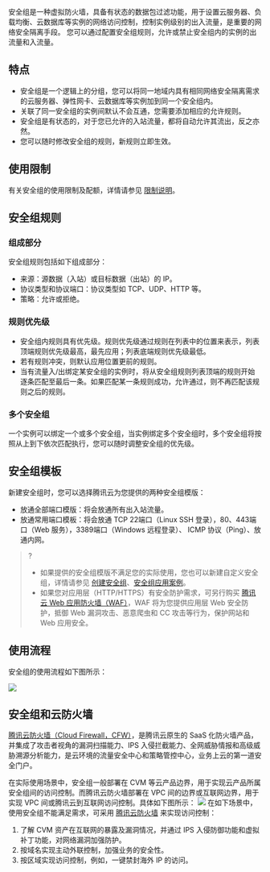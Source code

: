安全组是一种虚拟防火墙，具备有状态的数据包过滤功能，用于设置云服务器、负载均衡、云数据库等实例的网络访问控制，控制实例级别的出入流量，是重要的网络安全隔离手段。
您可以通过配置安全组规则，允许或禁止安全组内的实例的出流量和入流量。

## 特点
- 安全组是一个逻辑上的分组，您可以将同一地域内具有相同网络安全隔离需求的云服务器、弹性网卡、云数据库等实例加到同一个安全组内。
- 关联了同一安全组的实例间默认不会互通，您需要添加相应的允许规则。
- 安全组是有状态的，对于您已允许的入站流量，都将自动允许其流出，反之亦然。
- 您可以随时修改安全组的规则，新规则立即生效。

## 使用限制
有关安全组的使用限制及配额，详情请参见 [限制说明](https://cloud.tencent.com/document/product/213/15379#.E5.AE.89.E5.85.A8.E7.BB.84.E7.9B.B8.E5.85.B3.E9.99.90.E5.88.B6)。

## 安全组规则

### 组成部分

安全组规则包括如下组成部分：

- 来源：源数据（入站）或目标数据（出站）的 IP。
- 协议类型和协议端口：协议类型如 TCP、UDP、HTTP 等。
- 策略：允许或拒绝。

### 规则优先级

- 安全组内规则具有优先级。规则优先级通过规则在列表中的位置来表示，列表顶端规则优先级最高，最先应用；列表底端规则优先级最低。
- 若有规则冲突，则默认应用位置更前的规则。
- 当有流量入/出绑定某安全组的实例时，将从安全组规则列表顶端的规则开始逐条匹配至最后一条。如果匹配某一条规则成功，允许通过，则不再匹配该规则之后的规则。

### 多个安全组

一个实例可以绑定一个或多个安全组，当实例绑定多个安全组时，多个安全组将按照从上到下依次匹配执行，您可以随时调整安全组的优先级。

## 安全组模板

新建安全组时，您可以选择腾讯云为您提供的两种安全组模版：

- 放通全部端口模版：将会放通所有出入站流量。
- 放通常用端口模板：将会放通 TCP 22端口（Linux SSH 登录），80、443端口（Web 服务），3389端口（Windows 远程登录）、 ICMP 协议（Ping）、放通内网。

> ?
>
> - 如果提供的安全组模版不满足您的实际使用，您也可以新建自定义安全组，详情请参见 [创建安全组](https://cloud.tencent.com/document/product/215/20398)、[安全组应用案例](https://cloud.tencent.com/document/product/215/37890)。
> - 如果您对应用层（HTTP/HTTPS）有安全防护需求，可另行购买 [腾讯云 Web 应用防火墙（WAF）](https://cloud.tencent.com/product/waf)，WAF 将为您提供应用层 Web 安全防护，抵御 Web 漏洞攻击、恶意爬虫和 CC 攻击等行为，保护网站和 Web 应用安全。

## 使用流程

安全组的使用流程如下图所示：

![](https://main.qcloudimg.com/raw/c809499cc911e748f9eb4dd3a3356683.png)

## 安全组和云防火墙
[腾讯云防火墙（Cloud Firewall，CFW）](https://cloud.tencent.com/product/cfw?adtag=cfw.from.cvm.security.doc)，是腾讯云原生的 SaaS 化防火墙产品，并集成了攻击者视角的漏洞扫描能力、IPS 入侵拦截能力、全网威胁情报和高级威胁溯源分析能力，是云环境的流量安全中心和策略管控中心，业务上云的第一道安全门户。

在实际使用场景中，安全组一般部署在 CVM 等云产品边界，用于实现云产品所属安全组间的访问控制。而腾讯云防火墙部署在 VPC 间的边界或互联网边界，用于实现 VPC 间或腾讯云到互联网访问控制。具体如下图所示：
![](https://main.qcloudimg.com/raw/dc422747e2a812bf748bbb61947a7c42.png)
在如下场景中，使用安全组不能满足需求，可采用 [腾讯云防火墙](https://cloud.tencent.com/product/cfw?adtag=cfw.from.cvm.security.doc) 来实现访问控制：
1. 了解 CVM 资产在互联网的暴露及漏洞情况，并通过 IPS 入侵防御功能和虚拟补丁功能，对网络漏洞加强防护。
2. 按域名实现主动外联控制，加强业务的安全性。
3. 按区域实现访问控制，例如，一键禁封海外 IP 的访问。


